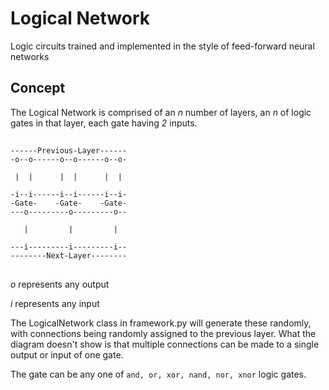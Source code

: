 # Logical Network
Logic circuits trained and implemented in the style of feed-forward neural networks

## Concept
The Logical Network is comprised of an *n* number of layers, an *n* of logic gates in that layer, each gate having *2* inputs.

##

    ------Previous-Layer------
    -o--o------o--o------o--o-
    
     |  |      |  |      |  |
     
    -i--i------i--i------i--i-
    -Gate-    -Gate-    -Gate-
    ---o---------o---------o--
    
       |         |         |
       
    ---i---------i---------i--
    --------Next-Layer--------

##

*o* represents any output

*i* represents any input

The LogicalNetwork class in framework.py will generate these randomly, with connections being randomly assigned to the previous layer. What the diagram doesn't show is that multiple connections can be made to a single output or input of one gate.

The gate can be any one of `and, or, xor, nand, nor, xnor` logic gates.
